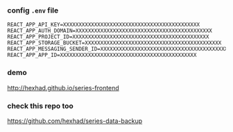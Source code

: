 
### config `.env` file
```
REACT_APP_API_KEY=XXXXXXXXXXXXXXXXXXXXXXXXXXXXXXXXXXXXXXXXXXXX
REACT_APP_AUTH_DOMAIN=XXXXXXXXXXXXXXXXXXXXXXXXXXXXXXXXXXXXXXXXXXXX
REACT_APP_PROJECT_ID=XXXXXXXXXXXXXXXXXXXXXXXXXXXXXXXXXXXXXXXXXXXX
REACT_APP_STORAGE_BUCKET=XXXXXXXXXXXXXXXXXXXXXXXXXXXXXXXXXXXXXXXXXXXX
REACT_APP_MESSAGING_SENDER_ID=XXXXXXXXXXXXXXXXXXXXXXXXXXXXXXXXXXXXXXXXXXXX
REACT_APP_APP_ID=XXXXXXXXXXXXXXXXXXXXXXXXXXXXXXXXXXXXXXXXXXXX
```

### demo

http://hexhad.github.io/series-frontend

### check this repo too

https://github.com/hexhad/series-data-backup